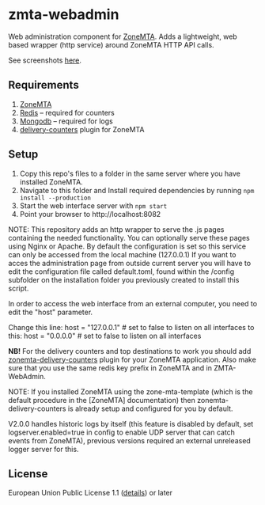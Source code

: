# zmta-webadmin

Web administration component for [ZoneMTA](https://github.com/zone-eu/zone-mta). Adds a lightweight, web based wrapper (http service) around ZoneMTA HTTP API calls.

See screenshots [here](https://cloudup.com/c_TLoJ62sdY).

## Requirements

1. [ZoneMTA](https://github.com/zone-eu/zone-mta)
2. [Redis](https://redis.io/) – required for counters
3. [Mongodb](https://www.mongodb.com/) – required for logs
4. [delivery-counters](https://github.com/andris9/zonemta-delivery-counters) plugin for ZoneMTA

## Setup

1. Copy this repo's files to a folder in the same server where you have installed ZoneMTA.
2. Navigate to this folder and Install required dependencies by running `npm install --production`
3. Start the web interface server with `npm start`
4. Point your browser to http://localhost:8082

NOTE: This repository adds an http wrapper to serve the .js pages containing the needed functionality. You can optionally serve these pages using Nginx or Apache. By default the configuration is set so this service can only be accessed from the local machine (127.0.0.1) If you want to acces the administration page from outside current server you will have to edit the configuration file called default.toml, found within the /config subfolder on the installation folder you previously created to install this script.

In order to access the web interface from an external computer, you need to edit the "host" parameter.

Change this line:
host = "127.0.0.1" # set to false to listen on all interfaces
to this:
host = "0.0.0.0" # set to false to listen on all interfaces

**NB!** For the delivery counters and top destinations to work you should add [zonemta-delivery-counters](https://github.com/andris9/zonemta-delivery-counters) plugin for your ZoneMTA application. Also make sure that you use the same redis key prefix in ZoneMTA and in ZMTA-WebAdmin.

NOTE: If you installed ZoneMTA using the zone-mta-template (which is the default procedure in the [ZoneMTA] documentation) then zonemta-delivery-counters is already setup and configured for you by default.

V2.0.0 handles historic logs by itself (this feature is disabled by default, set logserver.enabled=true in config to enable UDP server that can catch events from ZoneMTA), previous versions required an external unreleased logger server for this.

## License

European Union Public License 1.1 ([details](http://ec.europa.eu/idabc/eupl.html)) or later
